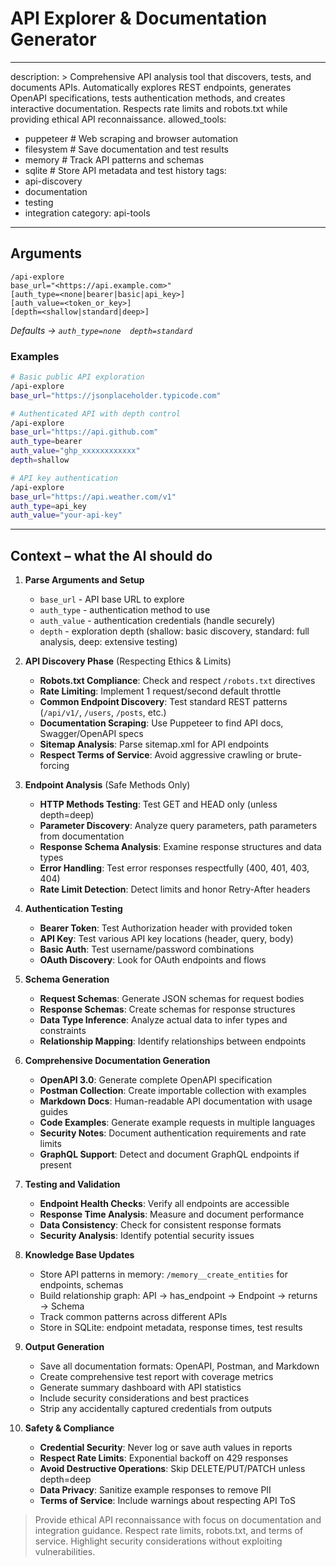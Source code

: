 # API Explorer & Documentation Generator
---
description: >
  Comprehensive API analysis tool that discovers, tests, and documents APIs.
  Automatically explores REST endpoints, generates OpenAPI specifications,
  tests authentication methods, and creates interactive documentation.
  Respects rate limits and robots.txt while providing ethical API reconnaissance.
allowed_tools:
  - puppeteer       # Web scraping and browser automation
  - filesystem      # Save documentation and test results
  - memory          # Track API patterns and schemas
  - sqlite          # Store API metadata and test history
tags:
  - api-discovery
  - documentation
  - testing
  - integration
category: api-tools
---

## Arguments

```
/api-explore 
base_url="<https://api.example.com>"
[auth_type=<none|bearer|basic|api_key>]
[auth_value=<token_or_key>]
[depth=<shallow|standard|deep>]
```
*Defaults → `auth_type=none  depth=standard`*

### Examples

```bash
# Basic public API exploration
/api-explore 
base_url="https://jsonplaceholder.typicode.com"

# Authenticated API with depth control
/api-explore 
base_url="https://api.github.com"
auth_type=bearer
auth_value="ghp_xxxxxxxxxxxx"
depth=shallow

# API key authentication
/api-explore 
base_url="https://api.weather.com/v1"
auth_type=api_key
auth_value="your-api-key"
```

---

## Context – what the AI should do

1. **Parse Arguments and Setup**
   * `base_url` - API base URL to explore
   * `auth_type` - authentication method to use
   * `auth_value` - authentication credentials (handle securely)
   * `depth` - exploration depth (shallow: basic discovery, standard: full analysis, deep: extensive testing)

2. **API Discovery Phase** (Respecting Ethics & Limits)
   * **Robots.txt Compliance**: Check and respect `/robots.txt` directives
   * **Rate Limiting**: Implement 1 request/second default throttle
   * **Common Endpoint Discovery**: Test standard REST patterns (`/api/v1/`, `/users`, `/posts`, etc.)
   * **Documentation Scraping**: Use Puppeteer to find API docs, Swagger/OpenAPI specs
   * **Sitemap Analysis**: Parse sitemap.xml for API endpoints
   * **Respect Terms of Service**: Avoid aggressive crawling or brute-forcing

3. **Endpoint Analysis** (Safe Methods Only)
   * **HTTP Methods Testing**: Test GET and HEAD only (unless depth=deep)
   * **Parameter Discovery**: Analyze query parameters, path parameters from documentation
   * **Response Schema Analysis**: Examine response structures and data types
   * **Error Handling**: Test error responses respectfully (400, 401, 403, 404)
   * **Rate Limit Detection**: Detect limits and honor Retry-After headers

4. **Authentication Testing**
   * **Bearer Token**: Test Authorization header with provided token
   * **API Key**: Test various API key locations (header, query, body)
   * **Basic Auth**: Test username/password combinations
   * **OAuth Discovery**: Look for OAuth endpoints and flows

5. **Schema Generation**
   * **Request Schemas**: Generate JSON schemas for request bodies
   * **Response Schemas**: Create schemas for response structures
   * **Data Type Inference**: Analyze actual data to infer types and constraints
   * **Relationship Mapping**: Identify relationships between endpoints

6. **Comprehensive Documentation Generation**
   * **OpenAPI 3.0**: Generate complete OpenAPI specification
   * **Postman Collection**: Create importable collection with examples
   * **Markdown Docs**: Human-readable API documentation with usage guides
   * **Code Examples**: Generate example requests in multiple languages
   * **Security Notes**: Document authentication requirements and rate limits
   * **GraphQL Support**: Detect and document GraphQL endpoints if present

7. **Testing and Validation**
   * **Endpoint Health Checks**: Verify all endpoints are accessible
   * **Response Time Analysis**: Measure and document performance
   * **Data Consistency**: Check for consistent response formats
   * **Security Analysis**: Identify potential security issues

8. **Knowledge Base Updates**
   * Store API patterns in memory: `/memory__create_entities` for endpoints, schemas
   * Build relationship graph: API → has_endpoint → Endpoint → returns → Schema
   * Track common patterns across different APIs
   * Store in SQLite: endpoint metadata, response times, test results

9. **Output Generation**
   * Save all documentation formats: OpenAPI, Postman, and Markdown
   * Create comprehensive test report with coverage metrics
   * Generate summary dashboard with API statistics
   * Include security considerations and best practices
   * Strip any accidentally captured credentials from outputs

10. **Safety & Compliance**
    * **Credential Security**: Never log or save auth values in reports
    * **Respect Rate Limits**: Exponential backoff on 429 responses
    * **Avoid Destructive Operations**: Skip DELETE/PUT/PATCH unless depth=deep
    * **Data Privacy**: Sanitize example responses to remove PII
    * **Terms of Service**: Include warnings about respecting API ToS

> Provide ethical API reconnaissance with focus on documentation and integration guidance. Respect rate limits, robots.txt, and terms of service. Highlight security considerations without exploiting vulnerabilities.